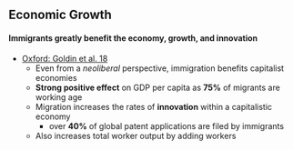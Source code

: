 ## Economic Growth
#### Immigrants greatly benefit the economy, growth, and innovation



*   [Oxford: Goldin et al. 18](https://ir.citi.com/FBbeXUKehK94DM2ktog5Yjj4Eh9MKmlJH34Poe7ZhEFhORbQvjK8I1BVlhg%2BCNS4WRzN1yW9UoM%3D)
    *   Even from a _neoliberal_ perspective, immigration benefits capitalist economies
    *   **Strong positive effect** on GDP per capita as **75%** of migrants are working age
    *   Migration increases the rates of **innovation** within a capitalistic economy
        *   over **40%** of global patent applications are filed by immigrants
    *   Also increases total worker output by adding workers
